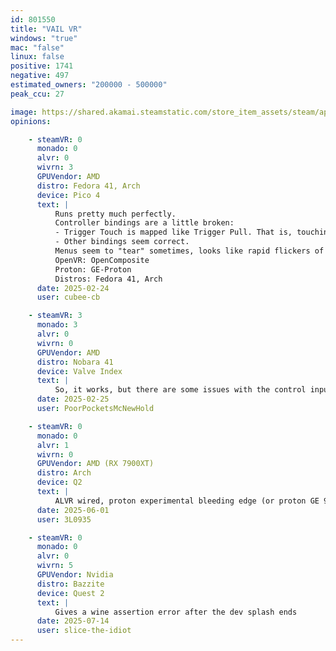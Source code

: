 ```yaml
---
id: 801550
title: "VAIL VR"
windows: "true"
mac: "false"
linux: false
positive: 1741
negative: 497
estimated_owners: "200000 - 500000"
peak_ccu: 27

image: https://shared.akamai.steamstatic.com/store_item_assets/steam/apps/801550/header.jpg?t=1731442773
opinions:

    - steamVR: 0
      monado: 0
      alvr: 0
      wivrn: 3
      GPUVendor: AMD
      distro: Fedora 41, Arch
      device: Pico 4
      text: |
          Runs pretty much perfectly.
          Controller bindings are a little broken:
          - Trigger Touch is mapped like Trigger Pull. That is, touching the trigger curls the index finger all the way in and fires the held gun, or clicks the menu.
          - Other bindings seem correct.
          Menus seem to "tear" sometimes, looks like rapid flickers of empty space.
          OpenVR: OpenComposite
          Proton: GE-Proton
          Distros: Fedora 41, Arch
      date: 2025-02-24
      user: cubee-cb

    - steamVR: 3
      monado: 3
      alvr: 0
      wivrn: 0
      GPUVendor: AMD
      distro: Nobara 41
      device: Valve Index
      text: |
          So, it works, but there are some issues with the control inputs which are either, badly explained, or set for the Index which will require some rebinding. And there's some tearing in-game which will make the experience pretty annoying for such a fast game.
      date: 2025-02-25
      user: PoorPocketsMcNewHold

    - steamVR: 0
      monado: 0
      alvr: 1
      wivrn: 0
      GPUVendor: AMD (RX 7900XT)
      distro: Arch
      device: Q2
      text: |
          ALVR wired, proton experimental bleeding edge (or proton GE 9.27 works fine), no issues at all, performing even better than on windows !
      date: 2025-06-01
      user: 3L0935

    - steamVR: 0
      monado: 0
      alvr: 0
      wivrn: 5
      GPUVendor: Nvidia
      distro: Bazzite
      device: Quest 2
      text: |
          Gives a wine assertion error after the dev splash ends
      date: 2025-07-14
      user: slice-the-idiot
---
```

